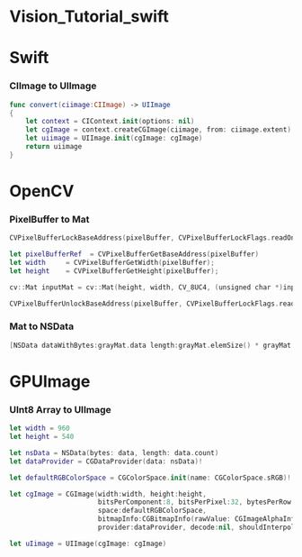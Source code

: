 # Vision_Tutorial_swift



# Swift
### CIImage to UIImage ###
```swift
func convert(ciimage:CIImage) -> UIImage
{       
    let context = CIContext.init(options: nil)
    let cgImage = context.createCGImage(ciimage, from: ciimage.extent)!        
    let uiimage = UIImage.init(cgImage: cgImage)        
    return uiimage
}
```

# OpenCV

### PixelBuffer to Mat ###

```swift
CVPixelBufferLockBaseAddress(pixelBuffer, CVPixelBufferLockFlags.readOnly)

let pixelBufferRef  = CVPixelBufferGetBaseAddress(pixelBuffer)
let width     = CVPixelBufferGetWidth(pixelBuffer);
let height    = CVPixelBufferGetHeight(pixelBuffer);
```

```swift
cv::Mat inputMat = cv::Mat(height, width, CV_8UC4, (unsigned char *)inputImageBuffer);
```

```swift
CVPixelBufferUnlockBaseAddress(pixelBuffer, CVPixelBufferLockFlags.readOnly);
```

### Mat to NSData ###
```swift
[NSData dataWithBytes:grayMat.data length:grayMat.elemSize() * grayMat.total()];
```


# GPUImage
### UInt8 Array to UIImage ##

```swift
let width = 960
let height = 540

let nsData = NSData(bytes: data, length: data.count)
let dataProvider = CGDataProvider(data: nsData)!

let defaultRGBColorSpace = CGColorSpace.init(name: CGColorSpace.sRGB)!

let cgImage = CGImage(width:width, height:height,
                      bitsPerComponent:8, bitsPerPixel:32, bytesPerRow:4 * width,
                      space:defaultRGBColorSpace,
                      bitmapInfo:CGBitmapInfo(rawValue: CGImageAlphaInfo.noneSkipLast.rawValue),
                      provider:dataProvider, decode:nil, shouldInterpolate:false, intent:.defaultIntent)!

let uIimage = UIImage(cgImage: cgImage)
```

